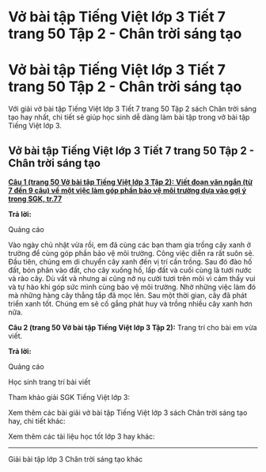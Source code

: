 # Vở bài tập Tiếng Việt lớp 3 Tiết 7 trang 50 Tập 2 - Chân trời sáng tạo

# Vở bài tập Tiếng Việt lớp 3 Tiết 7 trang 50 Tập 2 - Chân trời sáng tạo

Với giải vở bài tập Tiếng Việt lớp 3 Tiết 7 trang 50 Tập 2 sách Chân trời sáng tạo hay nhất, chi tiết sẽ giúp học sinh dễ dàng làm bài tập trong vở bài tập Tiếng Việt lớp 3.

## Vở bài tập Tiếng Việt lớp 3 Tiết 7 trang 50 Tập 2 - Chân trời sáng tạo

[**Câu 1 (trang 50 Vở bài tập Tiếng Việt lớp 3 Tập 2):** **Viết đoạn văn ngắn (từ 7 đến 9 câu) về một việc làm góp phần bảo vệ môi trường dựa vào gợi ý trong SGK, tr.77**](https://vietjack.com/vbt-tieng-viet-3-ct/viet-doan-van-ngan-ve-mot-viec-lam-gop-phan-bao-ve-moi-truong-vm.jsp)

**Trả lời:**

Quảng cáo

Vào ngày chủ nhật vừa rồi, em đã cùng các bạn tham gia trồng cây xanh ở trường để cùng góp phần bảo vệ môi trường. Công việc diễn ra rất suôn sẻ. Đầu tiên, chúng em di chuyển cây xanh đến vị trí cần trồng. Sau đó đào hố đất, bón phân vào đất, cho cây xuống hố, lấp đất và cuối cùng là tưới nước và rào cây. Dù vất vả nhưng ai cũng nở nụ cười tươi trên môi vì cảm thấy vui và tự hào khi góp sức mình cùng bảo vệ môi trường. Nhờ những việc làm đó mà những hàng cây thẳng tắp đã mọc lên. Sau một thời gian, cây đã phát triển xanh tốt. Chúng em sẽ cố gắng phát huy và trồng nhiều cây xanh hơn nữa.

**Câu 2 (trang 50 Vở bài tập Tiếng Việt lớp 3 Tập 2):** Trang trí cho bài em vừa viết.

**Trả lời:**

Quảng cáo

Học sinh trang trí bài viết

Tham khảo giải SGK Tiếng Việt lớp 3:

Xem thêm các bài giải vở bài tập Tiếng Việt lớp 3 sách Chân trời sáng tạo hay, chi tiết khác:

Xem thêm các tài liệu học tốt lớp 3 hay khác:

* * *

Giải bài tập lớp 3 Chân trời sáng tạo khác
